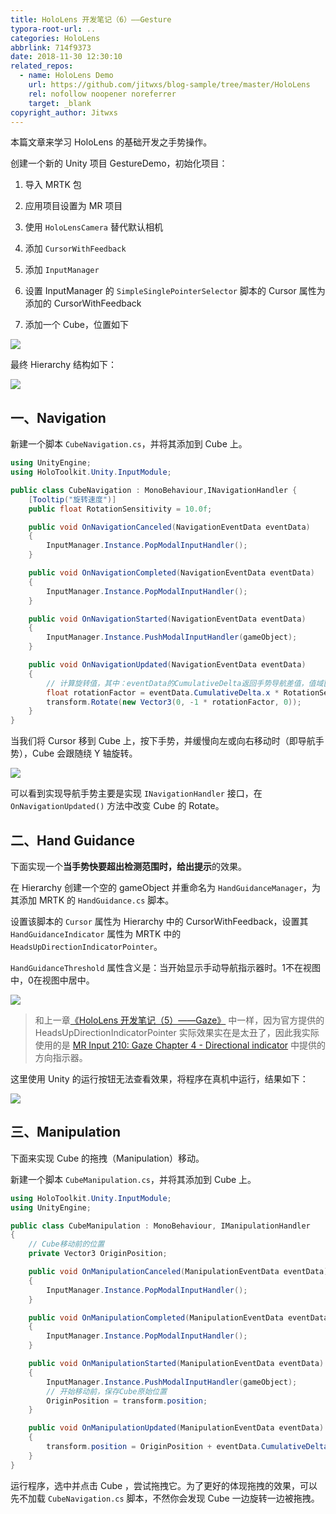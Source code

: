 ```yaml
---
title: HoloLens 开发笔记（6）——Gesture
typora-root-url: ..
categories: HoloLens
abbrlink: 714f9373
date: 2018-11-30 12:30:10
related_repos:
  - name: HoloLens Demo
    url: https://github.com/jitwxs/blog-sample/tree/master/HoloLens
    rel: nofollow noopener noreferrer
    target: _blank
copyright_author: Jitwxs
---
```


本篇文章来学习 HoloLens 的基础开发之手势操作。

创建一个新的 Unity 项目 GestureDemo，初始化项目：

1. 导入 MRTK 包

2. 应用项目设置为 MR 项目

3. 使用 `HoloLensCamera` 替代默认相机

4. 添加 `CursorWithFeedback`

5. 添加 `InputManager`

6. 设置 InputManager 的 `SimpleSinglePointerSelector` 脚本的 Cursor 属性为添加的 CursorWithFeedback

7. 添加一个 Cube，位置如下

![](/images/posts/20181218201741787.png)

最终 Hierarchy 结构如下：

![](/images/posts/20181218221721133.png)

## 一、Navigation

新建一个脚本 `CubeNavigation.cs`，并将其添加到 Cube 上。

```csharp
using UnityEngine;
using HoloToolkit.Unity.InputModule;

public class CubeNavigation : MonoBehaviour,INavigationHandler {
    [Tooltip("旋转速度")]
    public float RotationSensitivity = 10.0f;

    public void OnNavigationCanceled(NavigationEventData eventData)
    {
        InputManager.Instance.PopModalInputHandler();
    }

    public void OnNavigationCompleted(NavigationEventData eventData)
    {
        InputManager.Instance.PopModalInputHandler();
    }

    public void OnNavigationStarted(NavigationEventData eventData)
    {
        InputManager.Instance.PushModalInputHandler(gameObject);
    }

    public void OnNavigationUpdated(NavigationEventData eventData)
    {
        // 计算旋转值，其中：eventData的CumulativeDelta返回手势导航差值，值域[-1, 1]
        float rotationFactor = eventData.CumulativeDelta.x * RotationSensitivity;
        transform.Rotate(new Vector3(0, -1 * rotationFactor, 0));
    }
}
```

当我们将 Cursor 移到 Cube 上，按下手势，并缓慢向左或向右移动时（即导航手势），Cube 会跟随绕 Y 轴旋转。

![](/images/posts/2018121822170786.png)

可以看到实现导航手势主要是实现 `INavigationHandler` 接口，在 `OnNavigationUpdated()` 方法中改变 Cube 的 Rotate。

## 二、Hand Guidance

下面实现一个**当手势快要超出检测范围时，给出提示**的效果。

在 Hierarchy 创建一个空的 gameObject 并重命名为 `HandGuidanceManager`，为其添加 MRTK 的 `HandGuidance.cs` 脚本。

设置该脚本的 `Cursor` 属性为 Hierarchy  中的 CursorWithFeedback，设置其 `HandGuidanceIndicator` 属性为 MRTK 中的 `HeadsUpDirectionIndicatorPointer`。

`HandGuidanceThreshold` 属性含义是：当开始显示手动导航指示器时。1不在视图中，0在视图中居中。

![](/images/posts/20181218222822445.png)

> 和上一章[《HoloLens 开发笔记（5）——Gaze》](/aa63820b.html) 中一样，因为官方提供的 HeadsUpDirectionIndicatorPointer 实际效果实在是太丑了，因此我实际使用的是 [MR Input 210: Gaze Chapter 4 - Directional indicator](https://docs.microsoft.com/zh-cn/windows/mixed-reality/holograms-210#chapter-4---directional-indicator) 中提供的方向指示器。

这里使用 Unity 的运行按钮无法查看效果，将程序在真机中运行，结果如下：

![](/images/posts/20181222122748992.png)

## 三、Manipulation

下面来实现 Cube 的拖拽（Manipulation）移动。

新建一个脚本 `CubeManipulation.cs`，并将其添加到 Cube 上。

```csharp
using HoloToolkit.Unity.InputModule;
using UnityEngine;

public class CubeManipulation : MonoBehaviour, IManipulationHandler
{
    // Cube移动前的位置
    private Vector3 OriginPosition;

    public void OnManipulationCanceled(ManipulationEventData eventData)
    {
        InputManager.Instance.PopModalInputHandler();
    }

    public void OnManipulationCompleted(ManipulationEventData eventData)
    {
        InputManager.Instance.PopModalInputHandler();
    }

    public void OnManipulationStarted(ManipulationEventData eventData)
    {
        InputManager.Instance.PushModalInputHandler(gameObject);
        // 开始移动前，保存Cube原始位置
        OriginPosition = transform.position;
    }

    public void OnManipulationUpdated(ManipulationEventData eventData)
    {
        transform.position = OriginPosition + eventData.CumulativeDelta;
    }
}
```

运行程序，选中并点击 Cube ，尝试拖拽它。为了更好的体现拖拽的效果，可以先不加载 `CubeNavigation.cs` 脚本，不然你会发现 Cube 一边旋转一边被拖拽。
